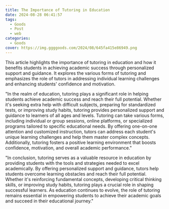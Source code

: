 ```yaml
---
title: The Importance of Tutoring in Education
date: 2024-08-28 06:41:57
tags:
  - Goods
  - Post
  - web
categories:
  - Goods
cover: https://img.ggggoods.com/2024/08/645fa415e86949.png
---
```


This article highlights the importance of tutoring in education and how it benefits students in achieving academic success through personalized support and guidance. It explores the various forms of tutoring and emphasizes the role of tutors in addressing individual learning challenges and enhancing students' confidence and motivation.

"In the realm of education, tutoring plays a significant role in helping students achieve academic success and reach their full potential. Whether it's seeking extra help with difficult subjects, preparing for standardized tests, or improving study habits, tutoring provides personalized support and guidance to learners of all ages and levels. Tutoring can take various forms, including individual or group sessions, online platforms, or specialized programs tailored to specific educational needs. By offering one-on-one attention and customized instruction, tutors can address each student's unique learning challenges and help them master complex concepts. Additionally, tutoring fosters a positive learning environment that boosts confidence, motivation, and overall academic performance."

"In conclusion, tutoring serves as a valuable resource in education by providing students with the tools and strategies needed to excel academically. By offering personalized support and guidance, tutors help students overcome learning obstacles and reach their full potential. Whether it's reinforcing fundamental concepts, developing critical thinking skills, or improving study habits, tutoring plays a crucial role in shaping successful learners. As education continues to evolve, the role of tutoring remains essential in empowering students to achieve their academic goals and succeed in their educational journey."

